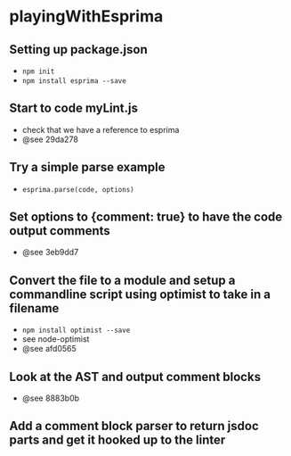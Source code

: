 playingWithEsprima
==================

## Setting up package.json
* `npm init`
* `npm install esprima --save`

## Start to code myLint.js
* check that we have a reference to esprima
* @see 29da278

## Try a simple parse example
* `esprima.parse(code, options)`

## Set options to {comment: true} to have the code output comments
* @see 3eb9dd7

## Convert the file to a module and setup a commandline script using optimist to take in a filename
* `npm install optimist --save`
* see node-optimist
* @see afd0565

## Look at the AST and output comment blocks
* @see 8883b0b

## Add a comment block parser to return jsdoc parts and get it hooked up to the linter
